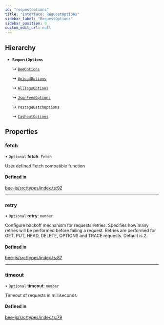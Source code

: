 ```yaml
---
id: "requestoptions"
title: "Interface: RequestOptions"
sidebar_label: "RequestOptions"
sidebar_position: 0
custom_edit_url: null
---
```


## Hierarchy

- **`RequestOptions`**

  ↳ [`BeeOptions`](beeoptions.md)

  ↳ [`UploadOptions`](uploadoptions.md)

  ↳ [`AllTagsOptions`](alltagsoptions.md)

  ↳ [`JsonFeedOptions`](jsonfeedoptions.md)

  ↳ [`PostageBatchOptions`](postagebatchoptions.md)

  ↳ [`CashoutOptions`](cashoutoptions.md)

## Properties

### fetch

• `Optional` **fetch**: `Fetch`

User defined Fetch compatible function

#### Defined in

[bee-js/src/types/index.ts:92](https://github.com/ethersphere/bee-js/blob/5b112bf/src/types/index.ts#L92)

___

### retry

• `Optional` **retry**: `number`

Configure backoff mechanism for requests retries.
Specifies how many retries will be performed before failing a request.
Retries are performed for GET, PUT, HEAD, DELETE, OPTIONS and TRACE requests.
Default is 2.

#### Defined in

[bee-js/src/types/index.ts:87](https://github.com/ethersphere/bee-js/blob/5b112bf/src/types/index.ts#L87)

___

### timeout

• `Optional` **timeout**: `number`

Timeout of requests in milliseconds

#### Defined in

[bee-js/src/types/index.ts:79](https://github.com/ethersphere/bee-js/blob/5b112bf/src/types/index.ts#L79)
